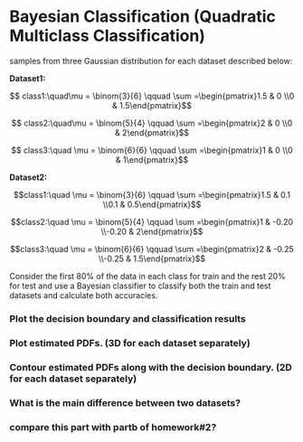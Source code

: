 # Bayesian Classification (Quadratic Multiclass Classification)
samples from three Gaussian distribution for each dataset described below:

**Dataset1:**

$$ class1:\quad\mu = \binom{3}{6} \qquad \sum =\begin{pmatrix}1.5 & 0 \\0 & 1.5\end{pmatrix}$$

$$ class2:\quad\mu = \binom{5}{4} \qquad \sum =\begin{pmatrix}2 & 0 \\0 & 2\end{pmatrix}$$

$$ class3:\quad \mu = \binom{6}{6} \qquad \sum =\begin{pmatrix}1 & 0 \\0 & 1\end{pmatrix}$$

**Dataset2:**

$$class1:\quad \mu = \binom{3}{6} \qquad \sum =\begin{pmatrix}1.5 & 0.1 \\0.1 & 0.5\end{pmatrix}$$

$$class2:\quad \mu = \binom{5}{4} \qquad \sum =\begin{pmatrix}1 & -0.20 \\-0.20 & 2\end{pmatrix}$$

$$class3:\quad \mu = \binom{6}{6} \qquad \sum =\begin{pmatrix}2 & -0.25 \\-0.25 & 1.5\end{pmatrix}$$


Consider the first 80% of the data in each class for train and the rest 20% for test and use a Bayesian classifier to classify both the train and test datasets and calculate both accuracies.

### Plot the decision boundary and classification results 

### Plot estimated PDFs. (3D for each dataset separately)

### Contour estimated PDFs along with the decision boundary. (2D for each dataset separately)

### What is the main difference between two datasets? 

### compare this part with partb of homework#2?
